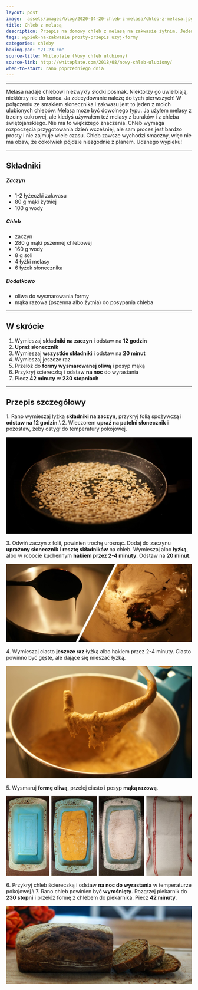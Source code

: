 ```yaml
---
layout: post
image:  assets/images/blog/2020-04-20-chleb-z-melasa/chleb-z-melasa.jpg
title: Chleb z melasą
description: Przepis na domowy chleb z melasą na zakwasie żytnim. Jeden z najlepszych chlebów domowych. Bardzo łatwy do przygotowania.
tags: wypiek-na-zakwasie prosty-przepis uzyj-formy
categories: chleby
baking-pan: "21-23 cm"
source-title: Whiteplate (Nowy chleb ulubiony)
source-link: http://whiteplate.com/2018/08/nowy-chleb-ulubiony/
when-to-start: rano poprzedniego dnia
---
```


-----

Melasa nadaje chlebowi niezwykły słodki posmak. Niektórzy go uwielbiają, niektórzy nie do końca. Ja zdecydowanie należę do tych pierwszych! W połączeniu ze smakiem słonecznika i zakwasu jest to jeden z moich ulubionych chlebów. Melasa może być dowolnego typu. Ja użyłem melasy z trzciny cukrowej, ale kiedyś używałem też melasy z buraków i z chleba świętojańskiego. Nie ma to większego znaczenia. Chleb wymaga rozpoczęcia przygotowania dzień wcześniej, ale sam proces jest bardzo prosty i nie zajmuje wiele czasu. Chleb zawsze wychodzi smaczny, więc nie ma obaw, że cokolwiek pójdzie niezgodnie z planem. Udanego wypieku!

-----

## Składniki

##### Zaczyn
* 1-2 łyżeczki zakwasu
* 80 g mąki żytniej
* 100 g wody

##### Chleb

* zaczyn
* 280 g mąki pszennej chlebowej
* 160 g wody
* 8 g soli
* 4 łyżki melasy
* 6 łyżek słonecznika

##### Dodatkowo

* oliwa do wysmarowania formy
* mąka razowa (pszenna albo żytnia) do posypania chleba

-----

## W skrócie

1. Wymieszaj **składniki na zaczyn** i odstaw na **12 godzin**
2. **Upraż słonecznik**
3. Wymieszaj **wszystkie składniki** i odstaw na **20 minut**
4. Wymieszaj jeszcze raz
5. Przełóż do **formy wysmarowanej oliwą** i posyp mąką
6. Przykryj ściereczką i odstaw **na noc** do wyrastania
7. Piecz **42 minuty** w **230 stopniach**

-----

## Przepis szczegółowy

1\. Rano wymieszaj łyżką **składniki na zaczyn**, przykryj folią spożywczą i **odstaw na 12 godzin**.\\
2\. Wieczorem **upraż na patelni słonecznik** i pozostaw, żeby ostygł do temperatury pokojowej.

![Chleb z melasą - Słonecznik](/assets/images/blog/2020-04-20-chleb-z-melasa/chleb-z-melasa-slonecznik.jpg)

3\. Odwiń zaczyn z folii, powinien trochę urosnąć. Dodaj do zaczynu **uprażony słonecznik** i **resztę składników** na chleb. Wymieszaj albo **łyżką**, albo w robocie kuchennym **hakiem przez 2-4 minuty**. Odstaw na **20 minut**.

![Chleb z melasą - Mieszanie](/assets/images/blog/2020-04-20-chleb-z-melasa/chleb-z-melasa-dodanie-melasy.jpg)

4\. Wymieszaj ciasto **jeszcze raz** łyżką albo hakiem przez 2-4 minuty. Ciasto powinno być gęste, ale dające się mieszać łyżką.

![Chleb z melasą - Mieszanie](/assets/images/blog/2020-04-20-chleb-z-melasa/chleb-z-melasa-mieszanie.jpg)

5\. Wysmaruj **formę oliwą**, przelej ciasto i posyp **mąką razową**.

![Chleb z melasą - Forma](/assets/images/blog/2020-04-20-chleb-z-melasa/chleb-z-melasa-forma.jpg)

6\. Przykryj chleb ściereczką i odstaw **na noc do wyrastania** w temperaturze pokojowej.\\
7\. Rano chleb powinien być **wyrośnięty**. Rozgrzej piekarnik do **230 stopni** i przełóż formę z chlebem do piekarnika. Piecz **42 minuty**.

![Chleb z melasą - Gotowy chleb](/assets/images/blog/2020-04-20-chleb-z-melasa/chleb-z-melasa-zakonczenie.jpg)